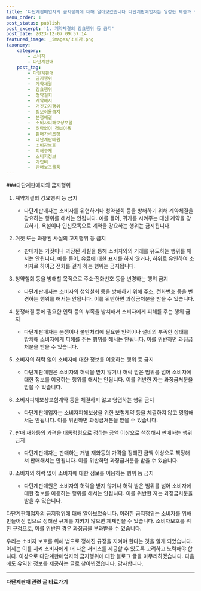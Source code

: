 ```yaml
---
title: '다단계판매업자의 금지행위에 대해 알아보겠습니다 다단계판매업자는 일정한 제한과 규제를 받으며 다음과 같은 행위를 해서는 안됩니다 이번 블로그에서는 이러한 금지행위에 대해 자세히 알아보겠습니다'
menu_order: 1
post_status: publish
post_excerpt: '1. 계약체결의 강요행위 등 금지'
post_date: 2023-12-07 09:57:14
featured_image: _images/소비자.png
taxonomy:
    category:
        - 소비자
        - 다단계판매
    post_tag:
        - 다단계판매
        -  금지행위
        -  계약체결
        -  강요행위
        -  청약철회
        -  계약해지
        -  거짓고지행위
        -  정보이용금지
        -  분쟁해결
        -  소비자피해보상보험
        -  허락없이 정보이용
        -  판매가격조정
        -  다단계판매원
        -  소비자보호
        -  피해구제
        -  소비자정보
        -  가입비
        -  판매보조물품
---
```



###다단계판매자의 금지행위

1. 계약체결의 강요행위 등 금지
   - 다단계판매자는 소비자를 위협하거나 청약철회 등을 방해하기 위해 계약체결을 강요하는 행위를 해서는 안됩니다. 예를 들어, 귀가를 시켜주는 대신 계약을 강요하기, 욕설이나 인신모독으로 계약을 강요하는 행위는 금지됩니다.

2. 거짓 또는 과장된 사실의 고지행위 등 금지
   - 판매자는 거짓이나 과장된 사실을 통해 소비자와의 거래를 유도하는 행위를 해서는 안됩니다. 예를 들어, 유료에 대한 표시를 하지 않거나, 허위로 유인하여 소비자로 하여금 전화를 걸게 하는 행위는 금지됩니다.

3. 청약철회 등을 방해할 목적으로 주소·전화번호 등을 변경하는 행위 금지
   - 다단계판매자는 소비자의 청약철회 등을 방해하기 위해 주소, 전화번호 등을 변경하는 행위를 해서는 안됩니다. 이를 위반하면 과징금처분을 받을 수 있습니다.

4. 분쟁해결 등에 필요한 인력 등의 부족을 방치해서 소비자에게 피해를 주는 행위 금지
   - 다단계판매자는 분쟁이나 불만처리에 필요한 인력이나 설비의 부족한 상태를 방치해 소비자에게 피해를 주는 행위를 해서는 안됩니다. 이를 위반하면 과징금처분을 받을 수 있습니다.

5. 소비자의 허락 없이 소비자에 대한 정보를 이용하는 행위 등 금지
   - 다단계판매원은 소비자의 허락을 받지 않거나 허락 받은 범위를 넘어 소비자에 대한 정보를 이용하는 행위를 해서는 안됩니다. 이를 위반한 자는 과징금처분을 받을 수 있습니다.

6. 소비자피해보상보험계약 등을 체결하지 않고 영업하는 행위 금지
   - 다단계판매업자는 소비자피해보상을 위한 보험계약 등을 체결하지 않고 영업해서는 안됩니다. 이를 위반하면 과징금처분을 받을 수 있습니다.

7. 판매 재화등의 가격을 대통령령으로 정하는 금액 이상으로 책정해서 판매하는 행위 금지
   - 다단계판매자는 판매하는 개별 재화등의 가격을 정해진 금액 이상으로 책정해서 판매해서는 안됩니다. 이를 위반하면 과징금처분을 받을 수 있습니다.

8. 소비자의 허락 없이 소비자에 대한 정보를 이용하는 행위 등 금지
   - 다단계판매원은 소비자의 허락을 받지 않거나 허락 받은 범위를 넘어 소비자에 대한 정보를 이용하는 행위를 해서는 안됩니다. 이를 위반한 자는 과징금처분을 받을 수 있습니다.

다단계판매업자의 금지행위에 대해 알아보았습니다. 이러한 금지행위는 소비자를 위해 만들어진 법으로 정해진 규제를 지키지 않으면 제재받을 수 있습니다. 소비자보호를 위한 규정으로, 이를 위반한 경우 과징금을 부과받을 수 있습니다.

우리는 소비자 보호를 위해 법으로 정해진 규정을 지켜야 한다는 것을 알게 되었습니다. 이제는 이를 지켜 소비자에게 더 나은 서비스를 제공할 수 있도록 고려하고 노력해야 합니다. 이상으로 다단계판매업자의 금지행위에 대한 블로그 글을 마무리하겠습니다. 다음에도 유익한 정보를 제공하는 글로 찾아뵙겠습니다. 감사합니다.
<!-- wp:separator -->
<hr class="wp-block-separator has-alpha-channel-opacity"/>
<!-- /wp:separator -->

<!-- wp:group {"backgroundColor":"base","layout":{"type":"constrained"}} -->
<div class="wp-block-group has-base-background-color has-background"><!-- wp:paragraph {"align":"center","fontSize":"medium"} -->
<p class="has-text-align-center has-large-font-size"><strong>다단계판매 관련 글 바로가기</strong></p>
<!-- /wp:paragraph -->


<!-- wp:latest-posts
{"categories":[{"id":30694,"count":19,"description":"","link":"https://uknowlaw.com/category/%eb%8b%a4%eb%8b%a8%ea%b3%84%ed%8c%90%eb%a7%a4/","name":"다단계판매","slug":"다단계판매","taxonomy":"category","parent":0,"meta":[],"_links":{"self":[{"href":"https://uknowlaw.com/wp-json/wp/v2/categories/30694"}],"collection":[{"href":"https://uknowlaw.com/wp-json/wp/v2/categories"}],"about":[{"href":"https://uknowlaw.com/wp-json/wp/v2/taxonomies/category"}],"wp:post_type":[{"href":"https://uknowlaw.com/wp-json/wp/v2/posts?categories=30694"}],"curies":[{"name":"wp","href":"https://api.w.org/{rel}","templated":true}]}}],"postsToShow":100,"excerptLength":28,"postLayout":"grid","columns":2,"featuredImageAlign":"left","featuredImageSizeSlug":"large","fontSize":"small"} /--></div>
<!-- /wp:group -->